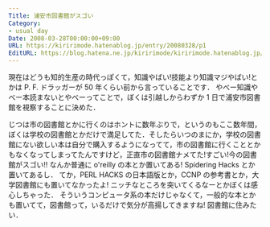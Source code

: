 ```yaml
---
Title: 浦安市図書館がスゴい
Category:
- usual day
Date: 2008-03-28T00:00:00+09:00
URL: https://kiririmode.hatenablog.jp/entry/20080328/p1
EditURL: https://blog.hatena.ne.jp/kiririmode/kiririmode.hatenablog.jp/atom/entry/8454420450078215245
---
```



現在はどうも知的生産の時代っぽくて，知識やばい!技能より知識マジやばい!とかは P. F. ドラッガーが 50 年くらい前から言っていることです．
やべー知識やべー本読まないとやべーってことで，ぼくは引越しからわずか 1 日で浦安市図書館を視察することに決めた．


じつは市の図書館とかに行くのはホントに数年ぶりで，というのもここ数年間，ぼくは学校の図書館とかだけで満足してた．そしたらいつのまにか，学校の図書館にない欲しい本は自分で購入するようになってて，市の図書館に行くこととかもなくなってしまってたんですけど，正直市の図書館ナメてた!すごい!今の図書館がスゴい!!
なんか普通に o'reilly の本とか置いてある! Spidering Hacks とか置いてあるし．
てか，PERL HACKS の日本語版とか，CCNP の参考書とか，大学図書館にも置いてなかったよ!
ニッチなところを突いてくるなーとかぼくは感心しちゃった．
そういうコンピュータ系の本だけじゃなくて，一般的な本とかも置いてて，図書館って，いるだけで気分が高揚してきますね!
図書館に住みたい．
